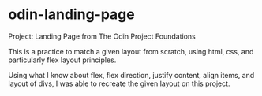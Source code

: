 # odin-landing-page
Project: Landing Page from The Odin Project Foundations

This is a practice to match a given layout from scratch, using html, css, and particularly flex layout principles.

Using what I know about flex, flex direction, justify content, align items, and layout of divs, I was able to recreate the given layout on this project.